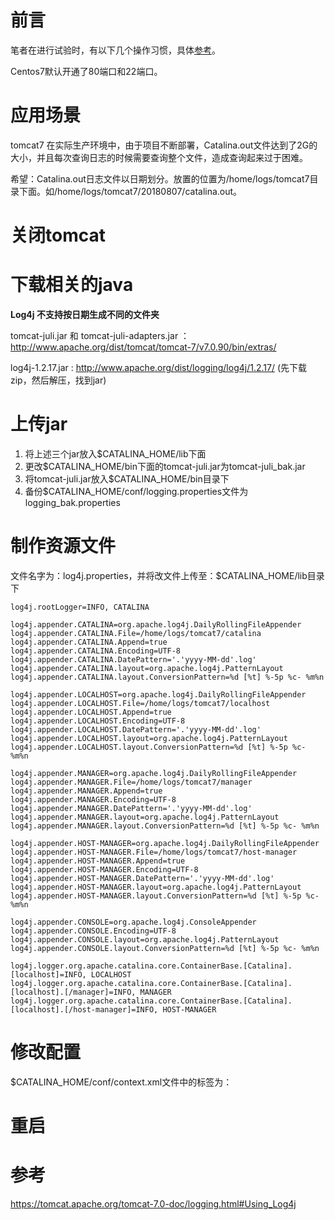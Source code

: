 # 前言

笔者在进行试验时，有以下几个操作习惯，具体[参考](https://github.com/zeanzai/Computer-Science-Study-Note/blob/master/operation/README.md)。

Centos7默认开通了80端口和22端口。

# 应用场景
tomcat7 在实际生产环境中，由于项目不断部署，Catalina.out文件达到了2G的大小，并且每次查询日志的时候需要查询整个文件，造成查询起来过于困难。

希望：Catalina.out日志文件以日期划分。放置的位置为/home/logs/tomcat7目录下面。如/home/logs/tomcat7/20180807/catalina.out。

# 关闭tomcat


# 下载相关的java
**Log4j 不支持按日期生成不同的文件夹**

tomcat-juli.jar 和 tomcat-juli-adapters.jar ： http://www.apache.org/dist/tomcat/tomcat-7/v7.0.90/bin/extras/

log4j-1.2.17.jar : http://www.apache.org/dist/logging/log4j/1.2.17/
(先下载zip，然后解压，找到jar)

# 上传jar
1. 将上述三个jar放入$CATALINA_HOME/lib下面
2. 更改$CATALINA_HOME/bin下面的tomcat-juli.jar为tomcat-juli_bak.jar
3. 将tomcat-juli.jar放入$CATALINA_HOME/bin目录下
4. 备份$CATALINA_HOME/conf/logging.properties文件为logging_bak.properties

# 制作资源文件
文件名字为：log4j.properties，并将改文件上传至：$CATALINA_HOME/lib目录下
```
log4j.rootLogger=INFO, CATALINA
 
log4j.appender.CATALINA=org.apache.log4j.DailyRollingFileAppender
log4j.appender.CATALINA.File=/home/logs/tomcat7/catalina
log4j.appender.CATALINA.Append=true
log4j.appender.CATALINA.Encoding=UTF-8
log4j.appender.CATALINA.DatePattern='.'yyyy-MM-dd'.log'
log4j.appender.CATALINA.layout=org.apache.log4j.PatternLayout
log4j.appender.CATALINA.layout.ConversionPattern=%d [%t] %-5p %c- %m%n
 
log4j.appender.LOCALHOST=org.apache.log4j.DailyRollingFileAppender
log4j.appender.LOCALHOST.File=/home/logs/tomcat7/localhost
log4j.appender.LOCALHOST.Append=true
log4j.appender.LOCALHOST.Encoding=UTF-8
log4j.appender.LOCALHOST.DatePattern='.'yyyy-MM-dd'.log'
log4j.appender.LOCALHOST.layout=org.apache.log4j.PatternLayout
log4j.appender.LOCALHOST.layout.ConversionPattern=%d [%t] %-5p %c- %m%n
 
log4j.appender.MANAGER=org.apache.log4j.DailyRollingFileAppender
log4j.appender.MANAGER.File=/home/logs/tomcat7/manager
log4j.appender.MANAGER.Append=true
log4j.appender.MANAGER.Encoding=UTF-8
log4j.appender.MANAGER.DatePattern='.'yyyy-MM-dd'.log'
log4j.appender.MANAGER.layout=org.apache.log4j.PatternLayout
log4j.appender.MANAGER.layout.ConversionPattern=%d [%t] %-5p %c- %m%n
 
log4j.appender.HOST-MANAGER=org.apache.log4j.DailyRollingFileAppender
log4j.appender.HOST-MANAGER.File=/home/logs/tomcat7/host-manager
log4j.appender.HOST-MANAGER.Append=true
log4j.appender.HOST-MANAGER.Encoding=UTF-8
log4j.appender.HOST-MANAGER.DatePattern='.'yyyy-MM-dd'.log'
log4j.appender.HOST-MANAGER.layout=org.apache.log4j.PatternLayout
log4j.appender.HOST-MANAGER.layout.ConversionPattern=%d [%t] %-5p %c- %m%n

log4j.appender.CONSOLE=org.apache.log4j.ConsoleAppender
log4j.appender.CONSOLE.Encoding=UTF-8
log4j.appender.CONSOLE.layout=org.apache.log4j.PatternLayout
log4j.appender.CONSOLE.layout.ConversionPattern=%d [%t] %-5p %c- %m%n

log4j.logger.org.apache.catalina.core.ContainerBase.[Catalina].[localhost]=INFO, LOCALHOST
log4j.logger.org.apache.catalina.core.ContainerBase.[Catalina].[localhost].[/manager]=INFO, MANAGER
log4j.logger.org.apache.catalina.core.ContainerBase.[Catalina].[localhost].[/host-manager]=INFO, HOST-MANAGER
```

# 修改配置
$CATALINA_HOME/conf/context.xml文件中的<Context>标签为：
<Context swallowOutput="true">

# 重启



# 参考
https://tomcat.apache.org/tomcat-7.0-doc/logging.html#Using_Log4j

